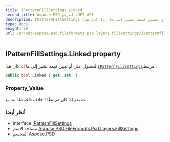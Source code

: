 ```yaml
---
title: IPatternFillSettings.Linked
second_title: Aspose.PSD لمرجع .NET API
description: IPatternFillSettings ملكية. الحصول على أو تعيين قيمة تشير إلى ما إذا كان هذاIPatternFillSettingsمرتبط .
type: docs
weight: 20
url: /ar/net/aspose.psd.fileformats.psd.layers.fillsettings/ipatternfillsettings/linked/
---
```

## IPatternFillSettings.Linked property

الحصول على أو تعيين قيمة تشير إلى ما إذا كان هذا[`IPatternFillSettings`](../)مرتبط .

```csharp
public bool Linked { get; set; }
```

### Property_Value

`حقيقي` إذا كان مرتبطًا ؛ خلاف ذلك،`خطأ شنيع` .

### أنظر أيضا

* interface [IPatternFillSettings](../)
* مساحة الاسم [Aspose.PSD.FileFormats.Psd.Layers.FillSettings](../../ipatternfillsettings/)
* المجسم [Aspose.PSD](../../../)


